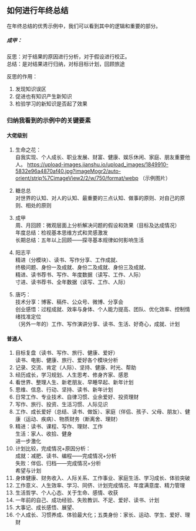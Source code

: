 ## 如何进行年终总结

在年终总结的优秀示例中，我们可以看到其中的逻辑和重要的部分。

##### 成甲：  
反思：对于结果的原因进行分析，对于假设进行校正。  
总结：是对结果进行归纳，对标目标计划，回顾旅途

反思的作用：  
1. 发现知识误区
2. 促进也有知识产生新知识
3. 检验学习的新知识是否起了效果



















### 归纳我看到的示例中的关键要素

#### 大佬级别

1. 生命之花：  
自我实现、个人成长、职业发展、财富、健康、娱乐休闲、家庭、朋友重要他人。
https://upload-images.jianshu.io/upload_images/1849910-5832e96a4870af40.jpg?imageMogr2/auto-orient/strip%7CimageView2/2/w/750/format/webp （示例图片）

2. 糖总总  
对世界的认知、对人的认知、最重要的三点认知、做事的原则、对自己的原则、相处的原则  
3. 成甲  
周、月回顾：微观层面上分析解决问题的假设和效果（目标及达成情况）  
年度总结：检视基本思维方式和灵感激发  
长期总结：五年以上回顾——探寻基本规律如何影响生活

4. 阳志平  
精进（分模块）、读书、写作分享、工作成就、  
终极问题、身份一及成就、身份二及成就、身份三及成就、  
精进、读书荐书、写作、年度数据（读写、工作、人际）  
寸进、读书荐书、全年数据（读写、工作、人际）

5. 唐巧：  
技术分享：博客、稿件、公众号、微博、分享会  
创业感悟：过程成就、效率与身体、个人能力提高、团队、优化效率、控制情绪找准定位  
（另外一年的）工作、写作演讲分享、读书、生活、好奇心，成就、计划

#### 普通人

1. 目标复盘（读书、写作、旅行、健康、爱好）  
读书、电影、健康、旅行、爱好各个模块分析
2. 记录、交流、肯定（人际）、坚持、健康、时光、帮助
3. 经历成长，学习规划、人生思考、修身齐家、感恩
4. 看世界、整理人生、新老朋友、早睡早起、新年计划
5. 思维、信息、行动、坚持、读书、新年计划
6. 日常工作、专业技术、自律习惯、业余爱好、投资理财
7. 写作、旅行、投资、生活习惯、人际见识
8. 工作、成长爱好（总结、读书、做饭）、家庭（伴侣、孩子、父母、朋友）、健康（运动、疾病）、物质财务（断离舍、理财）
9. 精进：读书、课程、写作、理财、工作  
生活：家人、收拾、健身  
进一步激化
10. 计划比较，完成情况+原因分析：  
成就：减肥、读书、编程——完成情况+分析  
失败：伴侣、归档——完成情况+分析  
希望与计划  
11. 身体健康、财务收入、人际关系、工作事业、家庭生活、学习成长、体验突破
12. 工作意义、人生效率、学习、同侪、计划完成情况、年度满意度、精力管理
13. 生活哲学、个人心态、关于生命、感情、收获
14. 一年前的自己、成功经验、失败教训、不足、爱好、读书、计划
15. 大事记、成长感悟、展望、
16. 个人成长、习惯养成、体验最大化；五类身份：家长、运动、学生、爱好、理财
